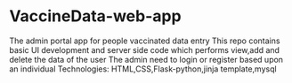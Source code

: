 # VaccineData-web-app
The admin portal app for people vaccinated data entry
This repo contains basic UI development and server side code which performs view,add and delete the data of the user
The admin need to login or register based upon an individual
Technologies:
HTML,CSS,Flask-python,jinja template,mysql
